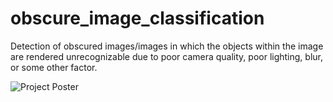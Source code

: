 # obscure_image_classification
Detection of obscured images/images in which the objects within the image are rendered unrecognizable due to poor camera quality, poor lighting, blur, or some other factor.

![Project Poster](https://myoctocat.com/assets/poster/poster.pptx.png)
